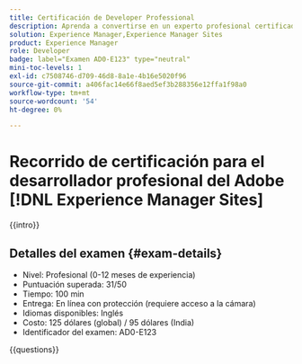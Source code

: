 ```yaml
---
title: Certificación de Developer Professional
description: Aprenda a convertirse en un experto profesional certificado en Adobe en  [!DNL Experience Manager Sites].
solution: Experience Manager,Experience Manager Sites
product: Experience Manager
role: Developer
badge: label="Examen AD0-E123" type="neutral"
mini-toc-levels: 1
exl-id: c7508746-d709-46d8-8a1e-4b16e5020f96
source-git-commit: a406fac14e66f8aed5ef3b288356e12ffa1f98a0
workflow-type: tm+mt
source-wordcount: '54'
ht-degree: 0%

---
```


# Recorrido de certificación para el desarrollador profesional del Adobe [!DNL Experience Manager Sites]

{{intro}}

## Detalles del examen {#exam-details}

* Nivel: Profesional (0-12 meses de experiencia)
* Puntuación superada: 31/50
* Tiempo: 100 min
* Entrega: En línea con protección (requiere acceso a la cámara)
* Idiomas disponibles: Inglés
* Costo: 125 dólares (global) / 95 dólares (India)
* Identificador del examen: AD0-E123

{{questions}}
